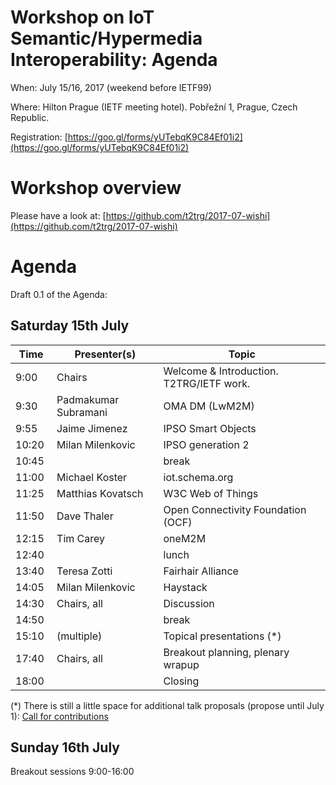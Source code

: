 # Workshop on IoT Semantic/Hypermedia Interoperability: Agenda

When: July 15/16, 2017 (weekend before IETF99)

Where: Hilton Prague (IETF meeting hotel). Pobřežní 1, Prague, Czech Republic.

Registration: [https://goo.gl/forms/yUTebqK9C84Ef01i2](https://goo.gl/forms/yUTebqK9C84Ef01i2)

# Workshop overview

Please have a look at: [https://github.com/t2trg/2017-07-wishi](https://github.com/t2trg/2017-07-wishi)



# Agenda

Draft 0.1 of the Agenda:

## Saturday 15th July

| Time  | Presenter(s)         | Topic                                   |
|-------|----------------------|-----------------------------------------|
| 9:00  | Chairs               | Welcome & Introduction. T2TRG/IETF work.
| 9:30  | Padmakumar Subramani | OMA DM (LwM2M)
| 9:55  | Jaime Jimenez        | IPSO Smart Objects
| 10:20 | Milan Milenkovic     | IPSO generation 2
| 10:45 |                      | break
| 11:00 | Michael Koster       | iot.schema.org
| 11:25 | Matthias Kovatsch    | W3C Web of Things
| 11:50 | Dave Thaler          | Open Connectivity Foundation (OCF)
| 12:15 | Tim Carey            | oneM2M
| 12:40	|                      | lunch
| 13:40 | Teresa Zotti         | Fairhair Alliance
| 14:05 | Milan Milenkovic     | Haystack
| 14:30 | Chairs, all          | Discussion
| 14:50 |                      | break
| 15:10 | (multiple)           | Topical presentations (*)
| 17:40 | Chairs, all          | Breakout planning, plenary wrapup
| 18:00	|                      | Closing

(*) There is still a little space for additional talk proposals
(propose until July 1): [Call for contributions][cfc]

[cfc]: https://github.com/t2trg/2017-07-wishi/blob/master/CALL-FOR-CONTRIBUTIONS.md

## Sunday 16th July

Breakout sessions 9:00-16:00
